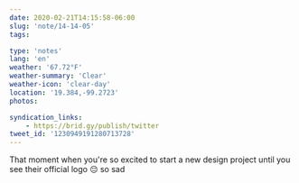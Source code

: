 ```yaml
---
date: 2020-02-21T14:15:58-06:00
slug: 'note/14-14-05'
tags:

type: 'notes'
lang: 'en'
weather: '67.72°F'
weather-summary: 'Clear'
weather-icon: 'clear-day'
location: '19.384,-99.2723'
photos:

syndication_links:
    - https://brid.gy/publish/twitter
tweet_id: '1230949191280713728'
---
```

That moment when you're so excited to start a new design project until you see their official logo 😔 so sad
